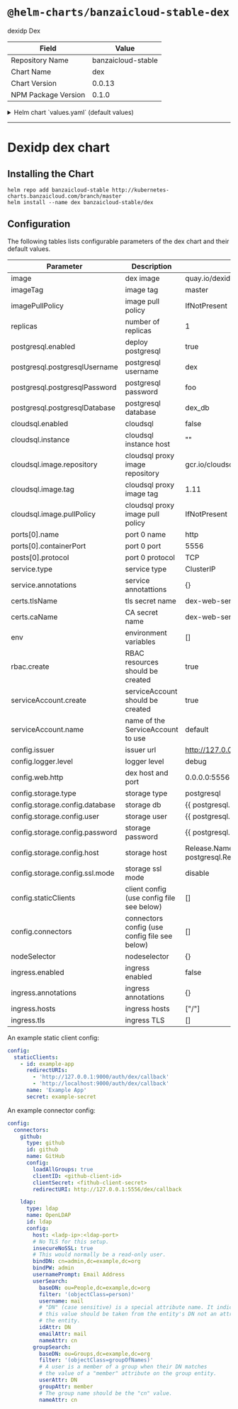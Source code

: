 # `@helm-charts/banzaicloud-stable-dex`

dexidp Dex

| Field               | Value              |
| ------------------- | ------------------ |
| Repository Name     | banzaicloud-stable |
| Chart Name          | dex                |
| Chart Version       | 0.0.13             |
| NPM Package Version | 0.1.0              |

<details>

<summary>Helm chart `values.yaml` (default values)</summary>

```yaml
# Default values for dex
# This is a YAML-formatted file.
# Declare name/value pairs to be passed into your templates.
# name: value

image: banzaicloud/dex-shim
imageTag: '0.3.2'
imagePullPolicy: 'IfNotPresent'

replicas: 1

postgresql:
  enabled: true
  postgresqlUsername: dex
  postgresqlPassword: foo
  postgresqlDatabase: dex_db

cloudsql:
  enabled: false
  image:
    repository: gcr.io/cloudsql-docker/gce-proxy
    tag: 1.11
    pullPolicy: IfNotPresent
  instance: ''

exampleApp:
  enabled: false
  clientID: ''
  clientSecret: ''
  redirectURI: ''

# resources:
# limits:
# cpu: 100m
# memory: 50Mi
# requests:
# cpu: 100m
# memory: 50Mi

ports:
  - name: http
    containerPort: 5556
    protocol: TCP
  - name: grpc
    containerPort: 5557
    protocol: TCP

service:
  type: ClusterIP
  annotations: {}

extraVolumes: []
extraVolumeMounts: []

certs:
  tlsName: ''
  caName: ''

env: []
envFrom: []

rbac:
  create: true

serviceAccount:
  create: true
  name:

config:
  issuer: ''

  logger:
    level: ''

  web:
    http: ''

  grpc:
    addr: ''

  frontend:
    theme: ''

  storage:
    type: ''
    config:
      database: ''
      user: ''
      password: ''
      host: ''
      ssl:
        mode: ''

  staticClients: []

  connectors: {}

  enablePasswordDB: false
  staticPasswords: []

nodeSelector: {}

ingress:
  enabled: false
  annotations:
    {}
    #kubernetes.io/ingress.class: traefik
    #ingress.kubernetes.io/ssl-redirect: "false"
    #traefik.frontend.rule.type: PathPrefix
  hosts:
    - '/'
    # - "domain.com/xyz"
    # - "domain.com"
  tls: []
  #  - secretName: chart-example-tls
  #    hosts:
  #      - chart-example.local
```

</details>

---

# Dexidp dex chart

## Installing the Chart

```shell
helm repo add banzaicloud-stable http://kubernetes-charts.banzaicloud.com/branch/master
helm install --name dex banzaicloud-stable/dex
```

## Configuration

The following tables lists configurable parameters of the dex chart and their default values.

| Parameter                      | Description                                   | Default                                                           |
| ------------------------------ | --------------------------------------------- | ----------------------------------------------------------------- |
| image                          | dex image                                     | quay.io/dexidp/dex                                                |
| imageTag                       | image tag                                     | master                                                            |
| imagePullPolicy                | image pull policy                             | IfNotPresent                                                      |
| replicas                       | number of replicas                            | 1                                                                 |
| postgresql.enabled             | deploy postgresql                             | true                                                              |
| postgresql.postgresqlUsername  | postgresql username                           | dex                                                               |
| postgresql.postgresqlPassword  | postgresql password                           | foo                                                               |
| postgresql.postgresqlDatabase  | postgresql database                           | dex_db                                                            |
| cloudsql.enabled               | cloudsql                                      | false                                                             |
| cloudsql.instance              | cloudsql instance host                        | ""                                                                |
| cloudsql.image.repository      | cloudsql proxy image repository               | gcr.io/cloudsql-docker/gce-proxy                                  |
| cloudsql.image.tag             | cloudsql proxy image tag                      | 1.11                                                              |
| cloudsql.image.pullPolicy      | cloudsql proxy image pull policy              | IfNotPresent                                                      |
| ports[0].name                  | port 0 name                                   | http                                                              |
| ports[0].containerPort         | port 0 port                                   | 5556                                                              |
| posts[0].protocol              | port 0 protocol                               | TCP                                                               |
| service.type                   | service type                                  | ClusterIP                                                         |
| service.annotations            | service annotattions                          | {}                                                                |
| certs.tlsName                  | tls secret name                               | dex-web-server-tls                                                |
| certs.caName                   | CA secret name                                | dex-web-server-ca                                                 |
| env                            | environment variables                         | []                                                                |
| rbac.create                    | RBAC resources should be created              | true                                                              |
| serviceAccount.create          | serviceAccount should be created              | true                                                              |
| serviceAccount.name            | name of the ServiceAccount to use             | default                                                           |
| config.issuer                  | issuer url                                    | http://127.0.0.1:5556/dex                                         |
| config.logger.level            | logger level                                  | debug                                                             |
| config.web.http                | dex host and port                             | 0.0.0.0:5556                                                      |
| config.storage.type            | storage type                                  | postgresql                                                        |
| config.storage.config.database | storage db                                    | {{ postgresql.postgresqlDatabase }}                               |
| config.storage.config.user     | storage user                                  | {{ postgresql.postgresqlUsername }}                               |
| config.storage.config.password | storage password                              | {{ postgresql.postgresqlPassword }}                               |
| config.storage.config.host     | storage host                                  | Release.Name-postgresql.Release.Namespace..svc.cluster.local:5432 |
| config.storage.config.ssl.mode | storage ssl mode                              | disable                                                           |
| config.staticClients           | client config (use config file see below)     | []                                                                |
| config.connectors              | connectors config (use config file see below) | []                                                                |
| nodeSelector                   | nodeselector                                  | {}                                                                |
| ingress.enabled                | ingress enabled                               | false                                                             |
| ingress.annotations            | ingress annotations                           | {}                                                                |
| ingress.hosts                  | ingress hosts                                 | ["/"]                                                             |
| ingress.tls                    | ingress TLS                                   | []                                                                |

An example static client config:

```yaml
config:
  staticClients:
    - id: example-app
      redirectURIs:
        - 'http://127.0.0.1:9000/auth/dex/callback'
        - 'http://localhost:9000/auth/dex/callback'
      name: 'Example App'
      secret: example-secret
```

An example connector config:

```yaml
config:
  connectors:
    github:
      type: github
      id: github
      name: GitHub
      config:
        loadAllGroups: true
        clientID: <github-client-id>
        clientSecret: <fithub-client-secret>
        redirectURI: http://127.0.0.1:5556/dex/callback

    ldap:
      type: ldap
      name: OpenLDAP
      id: ldap
      config:
        host: <ladp-ip>:<ldap-port>
        # No TLS for this setup.
        insecureNoSSL: true
        # This would normally be a read-only user.
        bindDN: cn=admin,dc=example,dc=org
        bindPW: admin
        usernamePrompt: Email Address
        userSearch:
          baseDN: ou=People,dc=example,dc=org
          filter: '(objectClass=person)'
          username: mail
          # "DN" (case sensitive) is a special attribute name. It indicates that
          # this value should be taken from the entity's DN not an attribute on
          # the entity.
          idAttr: DN
          emailAttr: mail
          nameAttr: cn
        groupSearch:
          baseDN: ou=Groups,dc=example,dc=org
          filter: '(objectClass=groupOfNames)'
          # A user is a member of a group when their DN matches
          # the value of a "member" attribute on the group entity.
          userAttr: DN
          groupAttr: member
          # The group name should be the "cn" value.
          nameAttr: cn
```
